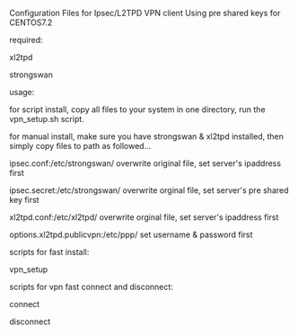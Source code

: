 Configuration Files for Ipsec/L2TPD VPN client Using pre shared keys for CENTOS7.2

required:

xl2tpd

strongswan

usage:

for script install, copy all files to your system in one directory, run the vpn_setup.sh script.

for manual install, make sure you have strongswan & xl2tpd installed, then simply copy files to path as followed...

ipsec.conf:/etc/strongswan/ overwrite original file, set server's ipaddress first

ipsec.secret:/etc/strongswan/ overwrite orginal file, set server's pre shared key first

xl2tpd.conf:/etc/xl2tpd/ overwrite orginal file, set server's ipaddress first

options.xl2tpd.publicvpn:/etc/ppp/ set username & password first

scripts for fast install:

vpn_setup

scripts for vpn fast connect and disconnect:

connect

disconnect
